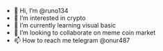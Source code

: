 - 👋 Hi, I’m @runo134
- 👀 I’m interested in crypto
- 🌱 I’m currently learning visual basic
- 💞️ I’m looking to collaborate on meme coin market
- 📫 How to reach me telegram @onur487

<!---
runo134/runo134 is a ✨ special ✨ repository because its `README.md` (this file) appears on your GitHub profile.
You can click the Preview link to take a look at your changes.
--->
